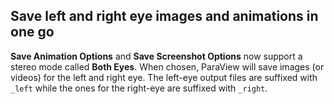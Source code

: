 ## Save left and right eye images and animations in one go

**Save Animation Options** and **Save Screenshot Options** now support a
stereo mode called **Both Eyes**. When chosen, ParaView will save images (or
videos) for the left and right eye. The left-eye output files are suffixed with
`_left` while the ones for the right-eye are suffixed with `_right`.
